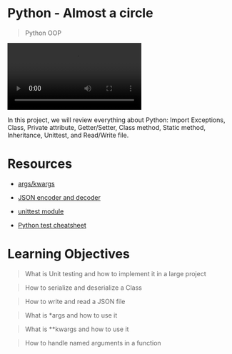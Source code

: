 # Python - Almost a circle

> Python
> OOP

![](https://s3.amazonaws.com/intranet-projects-files/holbertonschool-higher-level_programming+/331/giphy.mp4)

In this project, we will review everything about Python: Import
Exceptions,
Class,
Private attribute,
Getter/Setter,
Class method,
Static method,
Inheritance,
Unittest, and
Read/Write file.

# Resources

* [args/kwargs](https://intranet.alxswe.com/rltoken/7zBCbNkZbTlhjBk3ElF51Q)

* [JSON encoder and decoder](https://intranet.alxswe.com/rltoken/Z2J1HT8EQtKC5ppFRGN5JQ)

* [unittest module](https://intranet.alxswe.com/rltoken/p5yLGmkQPUoKlXRMVYmNWA)

* [Python test cheatsheet](https://intranet.alxswe.com/rltoken/wqELatpgT9UQIl0z7DPPAg)

# Learning Objectives

> What is Unit testing and how to implement it in a large project

> How to serialize and deserialize a Class

> How to write and read a JSON file

> What is *args and how to use it

> What is **kwargs and how to use it

> How to handle named arguments in a function

